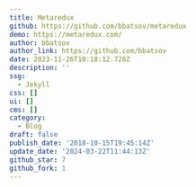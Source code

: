 ```yaml
---
title: Metaredux
github: https://github.com/bbatsov/metaredux
demo: https://metaredux.com/
author: bbatsov
author_link: https://github.com/bbatsov
date: 2023-11-26T10:18:12.728Z
description: ''
ssg:
  - Jekyll
css: []
ui: []
cms: []
category:
  - Blog
draft: false
publish_date: '2018-10-15T19:45:14Z'
update_date: '2024-03-22T11:44:13Z'
github_star: 7
github_fork: 1
---
```


